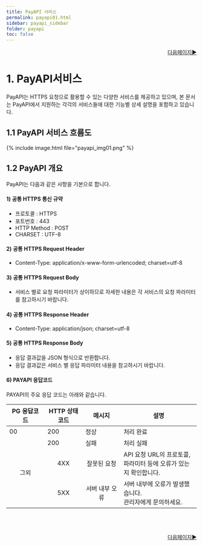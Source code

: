 ```yaml
---
title: PayAPI 서비스
permalink: payapi01.html
sidebar: payapi_sidebar
folder: payapi
toc: false
---
```


<div style="display: inline-block; width: 100%;">
  <a style="float:right;" href="/payapi02.html">다음페이지▶</a>
</div>

# 1. PayAPI서비스

PayAPI는 HTTPS 요청으로 활용할 수 있는 다양한 서비스를 제공하고 있으며, 본 문서는 PayAPI에서 지원하는 각각의 서비스들에 대한 기능별 상세 설명을 포함하고 있습니다.

## 1.1 PayAPI 서비스 흐름도

{% include image.html file="payapi_img01.png" %}

## 1.2 PayAPI 개요

PayAPI는 다음과 같은 사항을 기본으로 합니다.

#### 1) 공통 HTTPS 통신 규약
- 프로토콜 : HTTPS
- 포트번호 : 443
- HTTP Method : POST
- CHARSET : UTF-8

#### 2) 공통 HTTPS Request Header

- Content-Type: application/x-www-form-urlencoded; charset=utf-8

#### 3) 공통 HTTPS Request Body

- 서비스 별로 요청 파라미터가 상이하므로 자세한 내용은 각 서비스의 요청 파라미터를 참고하시기 바랍니다.

#### 4) 공통 HTTPS Response Header

- Content-Type: application/json; charset=utf-8

#### 5) 공통 HTTPS Response Body

- 응답 결과값을 JSON 형식으로 반환합니다.
- 응답 결과값은 서비스 별 응답 파라미터 내용을 참고하시기 바랍니다.

#### 6) PAYAPI 응답코드

PAYAPI의 주요 응답 코드는 아래와 같습니다.

<table class="tg" style="width: 100%">
  <colgroup>
    <col style="text-align: center; width: 20%">
    <col style="text-align: center; width: 20%">
    <col style="text-align: center; width: 20%">
    <col style="text-align: center; width: 40%">
  </colgroup>
  <thead>
    <tr>
      <th class="tg-01ax">PG 응답코드</th>
      <th class="tg-01ax">HTTP 상태 코드</th>
      <th class="tg-01ax">메시지</th>
      <th class="tg-02ax">설명</th>
    </tr>
  </thead>
  <tbody>
    <tr>
      <td class="center-align">00</td>
      <td class="center-align">200</td>
      <td class="center-align">정상</td>
      <td class="left-align">처리 완료</td>
    </tr>
    <tr>
      <td class="center-align" rowspan="3" style="text-align :center;vertical-align: middle">그외</td>
      <td class="center-align">200</td>
      <td class="center-align">실패</td>
      <td class="left-align">처리 실패</td>
    </tr>
    <tr>
      <td class="center-align" style="text-align: center; vertical-align: middle">4XX</td>
      <td class="center-align" style="text-align: center;">잘못된 요청</td>
      <td class="left-align">API 요청 URL의 프로토콜, 파라미터 등에 오류가 있는지 확인합니다.</td>
    </tr>
    <tr>
      <td class="center-align" style="text-align: center; vertical-align: middle">5XX</td>
      <td class="center-align" style="text-align: center;">서버 내부 오류</td>
      <td class="left-align">서버 내부에 오류가 발생했습니다.<br>관리자에게 문의하세요.</td>
    </tr>
  </tbody>
</table>

<div style="display: inline-block; width: 100%; margin-top: 50px;">
  <a style="float:right;" href="/payapi02.html">다음페이지▶</a>
</div>